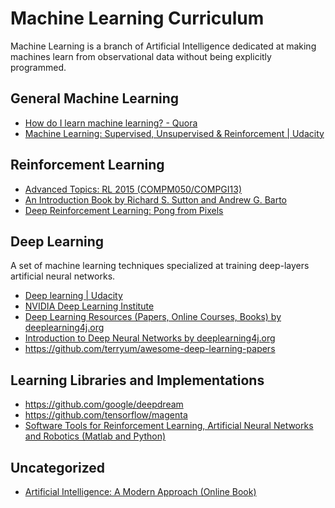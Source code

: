 # Machine Learning Curriculum
Machine Learning is a branch of Artificial Intelligence dedicated at making machines learn from observational data without being explicitly programmed.

## General Machine Learning
 * [How do I learn machine learning? - Quora](https://www.quora.com/How-do-I-learn-machine-learning-1)
 * [Machine Learning: Supervised, Unsupervised & Reinforcement | Udacity](https://www.udacity.com/course/machine-learning--ud262)

## Reinforcement Learning
 * [Advanced Topics: RL 2015 (COMPM050/COMPGI13)](http://www0.cs.ucl.ac.uk/staff/D.Silver/web/Teaching.html)
 * [An Introduction Book by Richard S. Sutton and Andrew G. Barto](https://webdocs.cs.ualberta.ca/~sutton/book/ebook/the-book.html)
 * [Deep Reinforcement Learning: Pong from Pixels](http://karpathy.github.io/2016/05/31/rl/)

## Deep Learning
A set of machine learning techniques specialized at training deep-layers artificial neural networks.
 * [Deep learning | Udacity](https://www.udacity.com/course/deep-learning--ud730)
 * [NVIDIA Deep Learning Institute](https://developer.nvidia.com/deep-learning-courses)
 * [Deep Learning Resources (Papers, Online Courses, Books) by deeplearning4j.org](http://deeplearning4j.org/deeplearningpapers.html)
 * [Introduction to Deep Neural Networks by deeplearning4j.org](http://deeplearning4j.org/neuralnet-overview.html)
 * https://github.com/terryum/awesome-deep-learning-papers
 
## Learning Libraries and Implementations
 * https://github.com/google/deepdream
 * https://github.com/tensorflow/magenta
 * [Software Tools for Reinforcement Learning, Artificial Neural Networks and Robotics (Matlab and Python)](http://jamh-web.appspot.com/download.htm)
 
## Uncategorized
 * [Artificial Intelligence: A Modern Approach (Online Book)](http://aima.cs.berkeley.edu/)